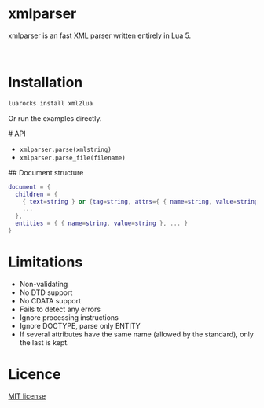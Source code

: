 # xmlparser

xmlparser is an fast XML parser written entirely in Lua 5.

​
# Installation


```bash
luarocks install xml2lua
```

Or run the examples directly.
​

# API

- `xmlparser.parse(xmlstring)`
- `xmlparser.parse_file(filename)`

## Document structure

```lua
document = {
  children = {
    { text=string } or {tag=string, attrs={ { name=string, value=string }, ... }, children={ ... } },
    ...
  },
  entities = { { name=string, value=string }, ... }
}
```


# Limitations

- Non-validating
- No DTD support
- No CDATA support
- Fails to detect any errors
- Ignore processing instructions
- Ignore DOCTYPE, parse only ENTITY
- If several attributes have the same name (allowed by the standard), only the last is kept.


# Licence

[MIT license](LICENSE)


<!-- https://github.com/jonathanpoelen/xmlparser -->
